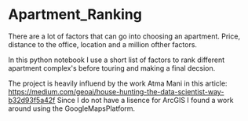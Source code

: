 # Apartment_Ranking
There are a lot of factors that can go into choosing an apartment. Price, distance to the office, location and a million ofther factors.

In this python notebook I use a short list of factors to rank different apartment complex's before touring and making a final decsion.

The project is heavily influend by the work Atma Mani in this article: https://medium.com/geoai/house-hunting-the-data-scientist-way-b32d93f5a42f Since I do not have a lisence for ArcGIS I found a work around using the GoogleMapsPlatform.
